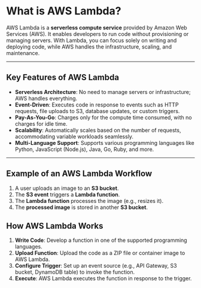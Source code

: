# **What is AWS Lambda?**

AWS Lambda is a **serverless compute service** provided by Amazon Web Services (AWS). It enables developers to run code without provisioning or managing servers. With Lambda, you can focus solely on writing and deploying code, while AWS handles the infrastructure, scaling, and maintenance.

---

## **Key Features of AWS Lambda**
- **Serverless Architecture**: No need to manage servers or infrastructure; AWS handles everything.
- **Event-Driven**: Executes code in response to events such as HTTP requests, file uploads to S3, database updates, or custom triggers.
- **Pay-As-You-Go**: Charges only for the compute time consumed, with no charges for idle time.
- **Scalability**: Automatically scales based on the number of requests, accommodating variable workloads seamlessly.
- **Multi-Language Support**: Supports various programming languages like Python, JavaScript (Node.js), Java, Go, Ruby, and more.

---

## **Example of an AWS Lambda Workflow**

1. A user uploads an image to an **S3 bucket**.
2. The **S3 event** triggers a **Lambda function**.
3. The **Lambda function** processes the image (e.g., resizes it).
4. The **processed image** is stored in another **S3 bucket**.



## **How AWS Lambda Works**
1. **Write Code**: Develop a function in one of the supported programming languages.
2. **Upload Function**: Upload the code as a ZIP file or container image to AWS Lambda.
3. **Configure Trigger**: Set up an event source (e.g., API Gateway, S3 bucket, DynamoDB table) to invoke the function.
4. **Execute**: AWS Lambda executes the function in response to the trigger.
